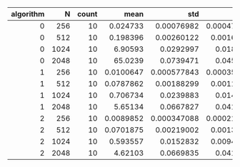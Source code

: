 |   algorithm |    N |   count |       mean |         std |          ci |   speedup0 |   speedup1 |
|------------:|-----:|--------:|-----------:|------------:|------------:|-----------:|-----------:|
|           0 |  256 |      10 |  0.024733  | 0.00076982  | 0.000477139 |    1       |  0.406934  |
|           0 |  512 |      10 |  0.198396  | 0.00260122  | 0.00161225  |    1       |  0.397115  |
|           0 | 1024 |      10 |  6.90593   | 0.0292997   | 0.0181601   |    1       |  0.102337  |
|           0 | 2048 |      10 | 65.0239    | 0.0739471   | 0.0458329   |    1       |  0.0869117 |
|           1 |  256 |      10 |  0.0100647 | 0.000577843 | 0.000358151 |    2.4574  |  1         |
|           1 |  512 |      10 |  0.0787862 | 0.00188299  | 0.00116709  |    2.51816 |  1         |
|           1 | 1024 |      10 |  0.706734  | 0.0239883   | 0.0148681   |    9.77162 |  1         |
|           1 | 2048 |      10 |  5.65134   | 0.0667827   | 0.0413924   |   11.5059  |  1         |
|           2 |  256 |      10 |  0.0089852 | 0.000347088 | 0.000215128 |    2.75264 |  1.12014   |
|           2 |  512 |      10 |  0.0701875 | 0.00219002  | 0.00135739  |    2.82666 |  1.12251   |
|           2 | 1024 |      10 |  0.593557  | 0.0152832   | 0.00947262  |   11.6348  |  1.19068   |
|           2 | 2048 |      10 |  4.62103   | 0.0669835   | 0.0415168   |   14.0713  |  1.22296   |